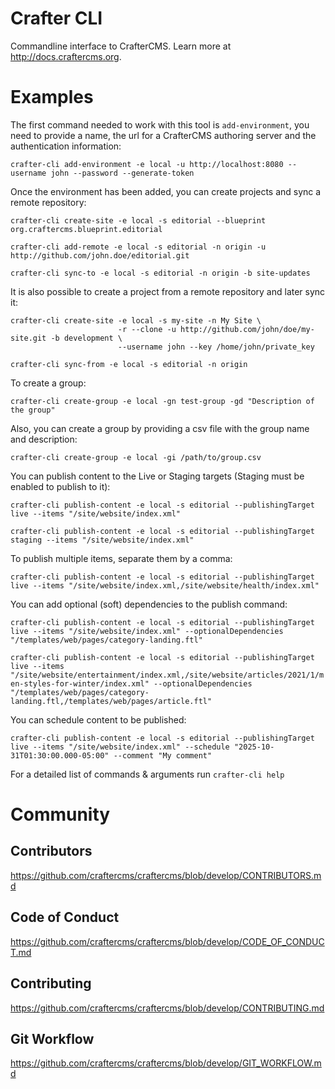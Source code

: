# Crafter CLI
Commandline interface to CrafterCMS. Learn more at http://docs.craftercms.org.

# Examples

The first command needed to work with this tool is `add-environment`, you need to provide a name, the url for a
CrafterCMS authoring server and the authentication information:

`crafter-cli add-environment -e local -u http://localhost:8080 --username john --password --generate-token`

Once the environment has been added, you can create projects and sync a remote repository:

`crafter-cli create-site -e local -s editorial --blueprint org.craftercms.blueprint.editorial`

`crafter-cli add-remote -e local -s editorial -n origin -u http://github.com/john.doe/editorial.git`

`crafter-cli sync-to -e local -s editorial -n origin -b site-updates`

It is also possible to create a project from a remote repository and later sync it:

```
crafter-cli create-site -e local -s my-site -n My Site \
                        -r --clone -u http://github.com/john/doe/my-site.git -b development \
                        --username john --key /home/john/private_key
```

`crafter-cli sync-from -e local -s editorial -n origin`

To create a group:

`crafter-cli create-group -e local -gn test-group -gd "Description of the group"`

Also, you can create a group by providing a csv file with the group name and description:

`crafter-cli create-group -e local -gi /path/to/group.csv`

You can publish content to the Live or Staging targets (Staging must be enabled to publish to it):

`crafter-cli publish-content -e local -s editorial --publishingTarget live --items "/site/website/index.xml"`

`crafter-cli publish-content -e local -s editorial --publishingTarget staging --items "/site/website/index.xml"`

To publish multiple items, separate them by a comma:

`crafter-cli publish-content -e local -s editorial --publishingTarget live --items "/site/website/index.xml,/site/website/health/index.xml"`

You can add optional (soft) dependencies to the publish command:

`crafter-cli publish-content -e local -s editorial --publishingTarget live --items "/site/website/index.xml" --optionalDependencies "/templates/web/pages/category-landing.ftl"`

`crafter-cli publish-content -e local -s editorial --publishingTarget live --items "/site/website/entertainment/index.xml,/site/website/articles/2021/1/men-styles-for-winter/index.xml" --optionalDependencies "/templates/web/pages/category-landing.ftl,/templates/web/pages/article.ftl"`

You can schedule content to be published:

`crafter-cli publish-content -e local -s editorial --publishingTarget live --items "/site/website/index.xml" --schedule "2025-10-31T01:30:00.000-05:00" --comment "My comment"`

For a detailed list of commands & arguments run `crafter-cli help`

# Community
## Contributors
https://github.com/craftercms/craftercms/blob/develop/CONTRIBUTORS.md

## Code of Conduct
https://github.com/craftercms/craftercms/blob/develop/CODE_OF_CONDUCT.md

## Contributing
https://github.com/craftercms/craftercms/blob/develop/CONTRIBUTING.md

## Git Workflow
https://github.com/craftercms/craftercms/blob/develop/GIT_WORKFLOW.md